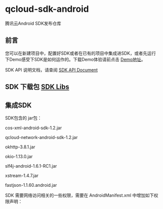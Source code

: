# qcloud-sdk-android
腾讯云Android SDK发布仓库

## 前言  
您可以在新建项目中，配置好SDK或者在已有的项目中集成进SDK，或者先运行下Demo感受下SDK是如何运作的。下载Demo体验请前点击  [Demo地址](https://github.com/tencentyun/qcloud-sdk-android-samples.git)。  

SDK API 说明文档，请查阅 [SDK API Document](https://github.com/tencentyun/qcloud-sdk-android/blob/master/COS_XML_Android_SDK.md)

## SDK 下载包 [SDK Libs](https://github.com/tencentyun/qcloud-sdk-android/releases)

## 集成SDK

SDK包含的 jar包：

cos-xml-android-sdk-1.2.jar

qcloud-network-android-sdk-1.2.jar

okhttp-3.8.1.jar

okio-1.13.0.jar

slf4j-android-1.6.1-RC1.jar

xstream-1.4.7.jar

fastjson-1.1.60.android.jar

SDK 需要网络访问相关的一些权限，需要在 AndroidManifest.xml 中增加如下权限声明：
<uses-permission android:name="android.permission.INTERNET"/>
<uses-permission android:name="android.permission.ACCESS_WIFI_STATE"/>
<uses-permission android:name="android.permission.ACCESS_NETWORK_STATE"/>
<uses-permission android:name="android.permission.WRITE_EXTERNAL_STORAGE" />
<uses-permission android:name="android.permission.READ_EXTERNAL_STORAGE"/>
